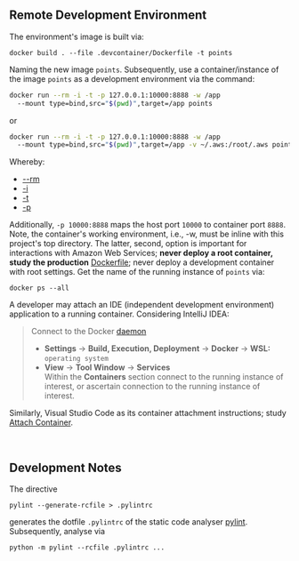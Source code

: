 <br>

## Remote Development Environment

The environment's image is built via:

```shell
docker build . --file .devcontainer/Dockerfile -t points
```

Naming the new image `points`.  Subsequently, use a container/instance of the image `points` as a
development environment via the command:

```bash
docker run --rm -i -t -p 127.0.0.1:10000:8888 -w /app 
  --mount type=bind,src="$(pwd)",target=/app points
```

or

```bash
docker run --rm -i -t -p 127.0.0.1:10000:8888 -w /app 
  --mount type=bind,src="$(pwd)",target=/app -v ~/.aws:/root/.aws points
```

Whereby:

* [--rm](https://docs.docker.com/engine/reference/commandline/run/#:~:text=a%20container%20exits-,%2D%2Drm,-Automatically%20remove%20the)
* [-i](https://docs.docker.com/engine/reference/commandline/run/#:~:text=and%20reaps%20processes-,%2D%2Dinteractive,-%2C%20%2Di)
* [-t](https://docs.docker.com/get-started/02_our_app/#:~:text=Finally%2C%20the-,%2Dt,-flag%20tags%20your)
* [-p](https://docs.docker.com/engine/reference/commandline/run/#:~:text=%2D%2Dpublish%20%2C-,%2Dp,-Publish%20a%20container%E2%80%99s)


Additionally, `-p 10000:8888` maps the host port `10000` to container port `8888`.  Note, the container's working environment,
i.e., -w, must be inline with this project's top directory.  The latter, second, option is important for interactions
with Amazon Web Services; **never deploy a root container, study the production** [Dockerfile](/Dockerfile); never deploy a development container with root settings.  Get the name of the running instance of `points` via:

```shell
docker ps --all
```

A developer may attach an IDE (independent development environment) application to a running container.  Considering
IntelliJ IDEA:

> Connect to the Docker [daemon](https://www.jetbrains.com/help/idea/docker.html#connect_to_docker)
> * **Settings** $\rightarrow$ **Build, Execution, Deployment** $\rightarrow$ **Docker** $\rightarrow$ **WSL:** `operating system`
> * **View** $\rightarrow$ **Tool Window** $\rightarrow$ **Services** <br>Within the **Containers** section connect to the running instance of interest, or ascertain connection to the running instance of interest.

Similarly, Visual Studio Code as its container attachment instructions; study [Attach Container](https://code.visualstudio.com/docs/devcontainers/attach-container).

<br>


## Development Notes

The directive

```shell
pylint --generate-rcfile > .pylintrc
```

generates the dotfile `.pylintrc` of the static code analyser [pylint](https://pylint.pycqa.org/en/latest/user_guide/checkers/features.html).  Subsequently, analyse via

```shell
python -m pylint --rcfile .pylintrc ...
```



<br>
<br>

<br>
<br>

<br>
<br>

<br>
<br>




<br>
<br>

<br>
<br>

<br>
<br>

<br>
<br>
